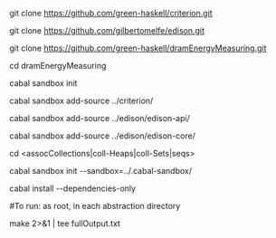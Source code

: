 git clone https://github.com/green-haskell/criterion.git

git clone https://github.com/gilbertomelfe/edison.git

git clone https://github.com/green-haskell/dramEnergyMeasuring.git

cd dramEnergyMeasuring

cabal sandbox init

cabal sandbox add-source ../criterion/

cabal sandbox add-source ../edison/edison-api/

cabal sandbox add-source ../edison/edison-core/

cd <assocCollections|coll-Heaps|coll-Sets|seqs>

cabal sandbox init --sandbox=../.cabal-sandbox/

cabal install --dependencies-only

\#To run: as root, in each abstraction directory

make 2>&1 | tee fullOutput.txt

